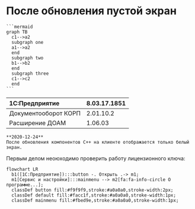 # После обновления пустой экран

    ```mermaid
    graph TB
      c1-->a2
      subgraph one
      a1-->a2
      end
      subgraph two
      b1-->b2
      end
      subgraph three
      c1-->c2
      end
    ```

|1C:Предприятие|8.03.17.1851
|:--- |:--- 
|Документооборот КОРП|2.01.10.2
|Расширение ДОАМ|1.06.03

``` danger
**2020-12-24**  
После обновления компонентов C++ на клиенте отображается только белый экран.
```

Первым делом неоюходимо проверить работу лицензионного ключа:
``` mermaid
flowchart LR
  b1([1С:Предприятие]):::button -. Открыть .-> m1;
  m1[Сервис и настройки]:::mainmenu --> m2[fa:fa-info-circle О программе...];
  classDef button fill:#f9f9f9,stroke:#a0a0a0,stroke-width:2px;
  classDef default fill:#facc1f,stroke:#a0a0a0,stroke-width:1px;
  classDef mainmenu fill:#fbed9e,stroke:#a0a0a0,stroke-width:1px;
```
